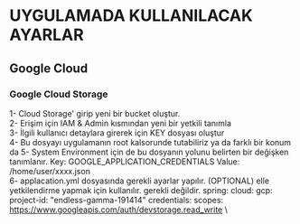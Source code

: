 # UYGULAMADA KULLANILACAK AYARLAR

## Google Cloud

### Google Cloud Storage

1- Cloud Storage' girip yeni bir bucket oluştur. \
2- Erişim için IAM & Admin kısmından yeni bir yetkili tanımla \
3- İlgili kullanıcı detaylara girerek için KEY dosyası oluştur \
4- Bu dosyayı uygulamanın root kalsorunde tutabiliriz ya da farklı bir konum da
5- System Environment için de bu dosyanın yolunu belirten bir değişken tanımlanır. 
Key: GOOGLE_APPLICATION_CREDENTIALS
Value: /home/user/xxxx.json\
6- applacation.yml dosyasında gerekli ayarlar yapılır. (OPTIONAL)
elle yetkilendirme yapmak için kullanılır. gerekli değildir.
spring:
    cloud:
        gcp:
            project-id: "endless-gamma-191414"
            credentials:
            scopes: https://www.googleapis.com/auth/devstorage.read_write
  \



